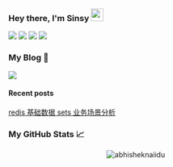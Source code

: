### Hey there, I'm Sinsy <img src="https://media.giphy.com/media/hvRJCLFzcasrR4ia7z/giphy.gif" width="25px">
[![](https://img.shields.io/badge/Zhihu-helloTomcat-blue?style=flat-square)](https://www.zhihu.com/people/since-zh)
[![](https://img.shields.io/badge/Email-sinsy%401996@gmail.com-red?style=flat-square)](mailto:sinsy1996@gmail.com)
[![](https://img.shields.io/badge/Homepage-about-brightgreen?style=flat-square)](https://blog.sincehub.cn/about/)
[![](https://img.shields.io/badge/Email-sinsy%401996@gmail.com-red?style=flat-square)](mailto:sinsy1996@gmail.com)


### My Blog :pencil:

[![](https://img.shields.io/badge/sinsy-blog-e91e63?style=flat-square&labelColor=1c40a5)](https://blog.sincehub.cn/)

#### Recent posts 

[redis 基础数据 sets 业务场景分析](https://blog.sincehub.cn/2020/11/28/redis-sets/)

### My GitHub Stats 📈

<p align="center"> <img src="https://github-readme-stats.vercel.app/api?username=impactCn&show_icons=true&theme=gotham" alt="abhisheknaiidu" />
 
 
